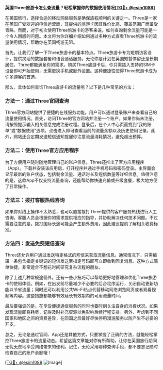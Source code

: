 **英国Three旅游卡怎么查流量？轻松掌握你的数据使用情况[[TG💪+ @esim1088](https://t.me/s/esim1088)]**

在英国旅行，选择合适的移动网络服务是确保旅程顺利的关键之一。Three是一家在英国广受欢迎的电信运营商，其提供的旅游卡因其性价比高、覆盖范围广而备受青睐。然而，对于初次使用Three旅游卡的游客来说，如何查询剩余流量可能是一个令人困惑的问题。本文将为你详细介绍如何通过多种方式查看Three旅游卡的流量使用情况，帮助你在英国畅游无阻。

首先，让我们了解一下Three旅游卡的基本特点。Three旅游卡专为短期访客设计，提供灵活的数据套餐和语音通话服务。无论你是计划在英国短暂停留还是长期居住，Three都能满足你的需求。购买Three旅游卡后，你只需插入支持的SIM卡设备即可开始使用，无需更换手机或额外设置。这种便捷性使得Three旅游卡成为许多游客的首选。

那么，具体如何查询Three旅游卡的流量呢？以下是几种常见的方法：

### 方法一：通过Three官网查询

Three官方网站提供了便捷的在线服务功能，用户可以通过登录账户来查看自己的流量使用情况。首先，访问Three的官方网站并注册一个账户。如果你尚未注册，请按照提示输入相关信息完成注册过程。登录后，在个人中心页面找到“我的账单”或“数据使用”选项，点击进入即可查看当前的流量余额以及历史使用记录。此外，网站还会定期发送短信通知提醒你注意流量消耗情况，避免超出预算。

### 方法二：使用Three官方应用程序

为了方便用户随时随地管理自己的账户信息，Three还推出了官方应用程序（App）。下载并安装该应用后，打开程序并通过手机号码和密码登录。主界面会显示最新的账户状态，包括剩余流量、通话时长及短信数量等详细信息。值得注意的是，这款App不仅支持流量查询，还能帮助你快速充值或升级套餐，极大地方便了日常操作。

### 方法三：拨打客服热线咨询

如果你对线上操作不太熟悉，也可以直接拨打Three提供的客户服务热线进行人工咨询。客服人员会根据你的需求提供相应的指导，并协助解决任何技术问题。不过需要注意的是，拨打国际长途可能会产生额外费用，因此建议提前了解相关收费标准。

### 方法四：发送免费短信查询

Three还允许用户通过发送特定格式的短信来获取流量信息。通常情况下，只需编辑一条包含指定关键词的短信发送至指定号码即可立即收到回复消息。这种方式简单快捷，非常适合不想花时间研究复杂流程的朋友。

除了上述几种常规途径外，还有一些小技巧可以帮助更好地管理和优化Three旅游卡的使用体验。例如，在出发前尽量减少不必要的后台程序运行，关闭自动更新功能以节省流量；同时还可以利用公共Wi-Fi热点代替移动网络浏览网页或者观看视频等内容。这些措施都能够有效延长有效期内的可用流量时间。

最后要强调的是，在享受便捷通信服务的同时也要时刻关注自身的消费状况。如果发现流量即将耗尽，记得及时补充资源以免影响后续行程安排。另外，考虑到不同国家和地区之间的资费差异，在回国之后最好尽快停用漫游服务以防产生不必要的开支。

总之，无论是通过官网、App还是其他方式，只要掌握了正确的方法，就能轻松掌控Three旅游卡的流量动态。希望这篇文章能对你有所帮助，让你在英国旅行期间无忧无虑地享受网络带来的便利。记住，无论采用哪种查询手段，都不要忘记随时检查自己的账户余额哦！

[[TG💪+ @esim1088](https://t.me/s/esim1088) ![Image](https://i.postimg.cc/4NQfJmqS/Snipaste-2025-05-13-00-14-12.png)]